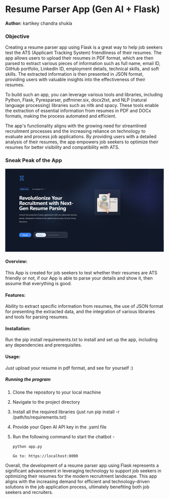 # Resume Parser App (Gen AI + Flask)

**Author:** kartikey chandra shukla

### Objective

Creating a resume parser app using Flask is a great way to help job seekers test the ATS (Applicant Tracking System) friendliness of their resumes. The app allows users to upload their resumes in PDF format, which are then parsed to extract various pieces of information such as full name, email ID, GitHub portfolio, LinkedIn ID, employment details, technical skills, and soft skills. The extracted information is then presented in JSON format, providing users with valuable insights into the effectiveness of their resumes.

To build such an app, you can leverage various tools and libraries, including Python, Flask, Pyresparser, pdfminer.six, docx2txt, and NLP (natural language processing) libraries such as nltk and spacy. These tools enable the extraction of essential information from resumes in PDF and DOCx formats, making the process automated and efficient.

The app's functionality aligns with the growing need for streamlined recruitment processes and the increasing reliance on technology to evaluate and process job applications. By providing users with a detailed analysis of their resumes, the app empowers job seekers to optimize their resumes for better visibility and compatibility with ATS.

### Sneak Peak of the App
![image](https://github.com/Kartikeychandrashukla/Resume_parser/blob/main/projectpreview.png)

#### Overview: 
This App is created for job seekers to test whether their resumes are ATS friendly or not, if our App is able to parse your details and show it, then assume that everything is good.

#### Features: 
Ability to extract specific information from resumes, the use of JSON format for presenting the extracted data, and the integration of various libraries and tools for parsing resumes.

#### Installation: 
Run the pip install requirements.txt to install and set up the app, including any dependencies and prerequisites.

#### Usage: 
Just upload your resume in pdf format, and see for yourself :)


##### Running the program

1. Clone the repository to your local machine
2. Navigate to the project directory
3. Install all the required libraries (just run pip install -r /path/to/requirements.txt)
4. Provide your Open AI API key in the .yaml file
5. Run the following command to start the chatbot -

    ```
    python app.py
    ```

    ```
    Go to: https://localhost:8000
    ```
    
Overall, the development of a resume parser app using Flask represents a significant advancement in leveraging technology to support job seekers in optimizing their resumes for the modern recruitment landscape. This app aligns with the increasing demand for efficient and technology-driven solutions in the job application process, ultimately benefiting both job seekers and recruiters.

